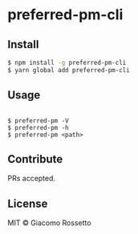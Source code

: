 # preferred-pm-cli

## Install

```bash
$ npm install -g preferred-pm-cli
$ yarn global add preferred-pm-cli
```

## Usage

```

$ preferred-pm -V
$ preferred-pm -h
$ preferred-pm <path>

```

## Contribute

PRs accepted.

## License

MIT © Giacomo Rossetto
